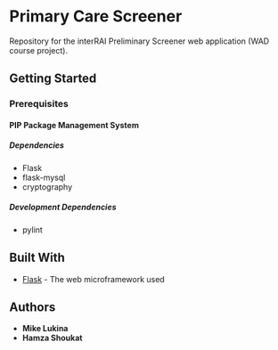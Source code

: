 # Primary Care Screener
Repository for the interRAI Preliminary Screener web application (WAD course project). 

## Getting Started

### Prerequisites

#### PIP Package Management System

##### Dependencies
- Flask
- flask-mysql
- cryptography

##### Development Dependencies
- pylint

## Built With

* [Flask](http://flask.pocoo.org/) - The web microframework used

## Authors

* **Mike Lukina**
* **Hamza Shoukat**
